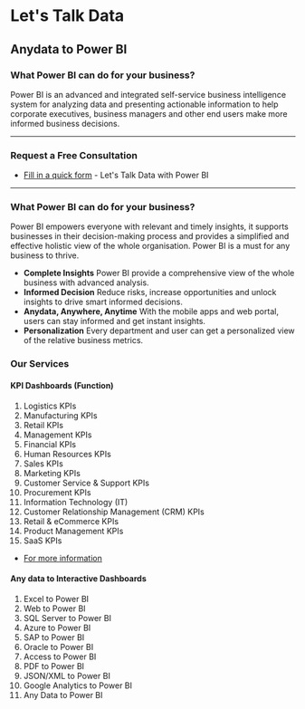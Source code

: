 # Let's Talk Data

## Anydata to Power BI

### What Power BI can do for your business?
Power BI is an advanced and integrated self-service business intelligence system for analyzing data and presenting actionable information to help corporate executives, business managers and other end users make more informed business decisions.

----

### Request a Free Consultation
* [Fill in a quick form](https://forms.office.com/Pages/ResponsePage.aspx?id=9Crpd7FAw064FydBhdidK8IoBJLFUcdArdkNeLqkzSpUOEg3UUQ2OVlVOTNUMUJaRDUxVEk2RjhJWS4u) - Let's Talk Data with Power BI


----

### What Power BI can do for your business?
Power BI empowers everyone with relevant and timely insights, it supports businesses in their decision-making process and provides a simplified and effective holistic view of the whole organisation. Power BI is a must for any business to thrive.

- **Complete Insights** Power BI provide a comprehensive view of the whole business with advanced analysis.
- **Informed Decision** Reduce risks, increase opportunities and unlock insights to drive smart informed decisions.
- **Anydata, Anywhere, Anytime** With the mobile apps and web portal, users can stay informed and get instant insights.
- **Personalization** Every department and user can get a personalized view of the relative business metrics.


### Our Services
#### KPI Dashboards (Function)
1. Logistics KPIs
1. Manufacturing KPIs
1. Retail KPIs
1. Management KPIs
1. Financial KPIs
1. Human Resources KPIs
1. Sales KPIs
1. Marketing KPIs
1. Customer Service & Support KPIs
1. Procurement KPIs
1. Information Technology (IT)
1. Customer Relationship Management (CRM) KPIs
1. Retail & eCommerce KPIs
1. Product Management KPIs
1. SaaS KPIs
* [For more information](https://github.com/NajiElKotob/Awesome-KPIs/)

#### Any data to Interactive Dashboards
1. Excel to Power BI
1. Web to Power BI
1. SQL Server to Power BI
1. Azure to Power BI
1. SAP to Power BI
1. Oracle to Power BI
1. Access to Power BI
1. PDF to Power BI
1. JSON/XML to Power BI
1. Google Analytics to Power BI
1. Any Data to Power BI

<!--
#### KPI Dashboards (Industry)
1. Car & Automobile Sales
1. Education
1. Government budget
1. Financial services
1. Healthcare
1. Hospitality
1. Insurance
1. Oil & Gas Exploration & Production
1. Tourism
-->
